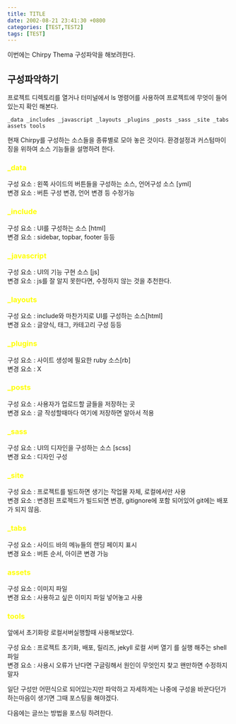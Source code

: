 ```yaml
---
title: TITLE
date: 2002-08-21 23:41:30 +0800
categories: [TEST,TEST2]
tags: [TEST]
---
```


이번에는 Chirpy Thema 구성파악을 해보려한다.


## 구성파악하기

프로젝트 디렉토리를 열거나 터미널에서 ls 명령어를 사용하여 프로젝트에 무엇이 들어있는지 확인 해본다.

    _data _includes _javascript _layouts _plugins _posts _sass _site _tabs assets tools

현재 Chirpy를 구성하는 소스들을 종류별로 모아 놓은 것이다.
환경설정과 커스텀마이징을 위하여 소스 기능들을 설명하려 한다.

### <span style="color:yellow">_data</span>
구성 요소 : 왼쪽 사이드의 버튼들을 구성하는 소스, 언어구성 소스 [yml]<br>
변경 요소 : 버튼 구성 변경, 언어 변경 등 수정가능

### <span style="color:yellow">_include</span>
구성 요소 : UI를 구성하는 소스 [html]<br>
변경 요소 : sidebar, topbar, footer 등등

### <span style="color:yellow">_javascript</span>
구성 요소 : UI의 기능 구현 소스 [js]<br>
변경 요소 : js를 잘 알지 못한다면, 수정하지 않는 것을 추천한다.


### <span style="color:yellow">_layouts</span>
구성 요소 : include와 마찬가지로 UI를 구성하는 소스[html]<br>
변경 요소 : 글양식, 태그, 카테고리 구성 등등

### <span style="color:yellow">_plugins</span>
구성 요소 : 사이트 생성에 필요한 ruby 소스[rb]<br>
변경 요소 : X

### <span style="color:yellow">_posts</span>
구성 요소 : 사용자가 업로드할 글들을 저장하는 곳<br>
변경 요소 : 글 작성할때마다 여기에 저장하면 알아서 적용

### <span style="color:yellow">_sass</span>
구성 요소 : UI의 디자인을 구성하는 소스 [scss]<br>
변경 요소 : 디자인 구성

### <span style="color:yellow">_site</span>
구성 요소 : 프로젝트를 빌드하면 생기는 작업물 자체, 로컬에서만 사용<br>
변경 요소 : 변경된 프로젝드가 빌드되면 변경, gitignore에 포함 되어있어 git에는 배포가 되지 않음.

### <span style="color:yellow">_tabs</span>
구성 요소 : 사이드 바의 메뉴들의 랜딩 페이지 표시 <br>
변경 요소 : 버튼 순서, 아이콘 변경 가능


### <span style="color:yellow">assets</span>
구성 요소 : 이미지 파일<br>
변경 요소 : 사용하고 싶은 이미지 파일 넣어놓고 사용

### <span style="color:yellow">tools</span>

앞에서 초기화랑 로컬서버실행할때 사용해보았다.

구성 요소 : 프로젝트 초기화, 배포, 릴리즈, jekyll 로컬 서버 열기 를 실행 해주는 shell 파일<br>
변경 요소 : 사용시 오류가 난다면 구글링해서 원인이 무엇인지 찾고 왠만하면 수정하지말자

일단 구성만 어떤식으로 되어있는지만 파악하고 자세하게는 나중에 구성을 바꾼다던가 하는마음이 생기면 그때 포스팅을 해야겠다.


다음에는 글쓰는 방법을 포스팅 하려한다.